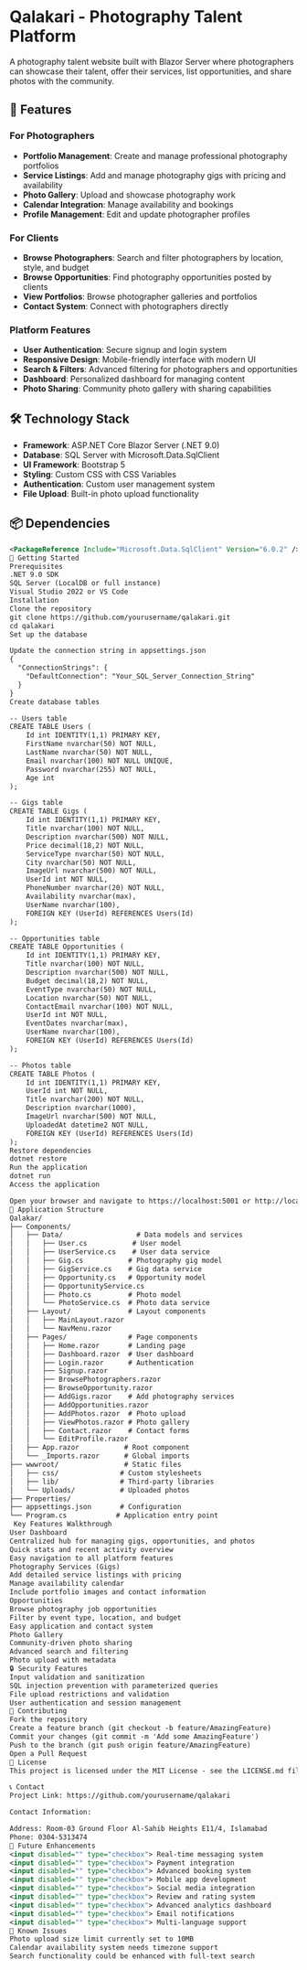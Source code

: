 # Qalakari - Photography Talent Platform

A photography talent website built with Blazor Server where photographers can showcase their talent, offer their services, list opportunities, and share photos with the community.

## 🌟 Features

### For Photographers
- **Portfolio Management**: Create and manage professional photography portfolios
- **Service Listings**: Add and manage photography gigs with pricing and availability
- **Photo Gallery**: Upload and showcase photography work
- **Calendar Integration**: Manage availability and bookings
- **Profile Management**: Edit and update photographer profiles

### For Clients
- **Browse Photographers**: Search and filter photographers by location, style, and budget
- **Browse Opportunities**: Find photography opportunities posted by clients
- **View Portfolios**: Browse photographer galleries and portfolios
- **Contact System**: Connect with photographers directly

### Platform Features
- **User Authentication**: Secure signup and login system
- **Responsive Design**: Mobile-friendly interface with modern UI
- **Search & Filters**: Advanced filtering for photographers and opportunities
- **Dashboard**: Personalized dashboard for managing content
- **Photo Sharing**: Community photo gallery with sharing capabilities

## 🛠️ Technology Stack

- **Framework**: ASP.NET Core Blazor Server (.NET 9.0)
- **Database**: SQL Server with Microsoft.Data.SqlClient
- **UI Framework**: Bootstrap 5
- **Styling**: Custom CSS with CSS Variables
- **Authentication**: Custom user management system
- **File Upload**: Built-in photo upload functionality

## 📦 Dependencies

```xml
<PackageReference Include="Microsoft.Data.SqlClient" Version="6.0.2" />
🚀 Getting Started
Prerequisites
.NET 9.0 SDK
SQL Server (LocalDB or full instance)
Visual Studio 2022 or VS Code
Installation
Clone the repository
git clone https://github.com/yourusername/qalakari.git
cd qalakari
Set up the database

Update the connection string in appsettings.json
{
  "ConnectionStrings": {
    "DefaultConnection": "Your_SQL_Server_Connection_String"
  }
}
Create database tables

-- Users table
CREATE TABLE Users (
    Id int IDENTITY(1,1) PRIMARY KEY,
    FirstName nvarchar(50) NOT NULL,
    LastName nvarchar(50) NOT NULL,
    Email nvarchar(100) NOT NULL UNIQUE,
    Password nvarchar(255) NOT NULL,
    Age int
);

-- Gigs table
CREATE TABLE Gigs (
    Id int IDENTITY(1,1) PRIMARY KEY,
    Title nvarchar(100) NOT NULL,
    Description nvarchar(500) NOT NULL,
    Price decimal(18,2) NOT NULL,
    ServiceType nvarchar(50) NOT NULL,
    City nvarchar(50) NOT NULL,
    ImageUrl nvarchar(500) NOT NULL,
    UserId int NOT NULL,
    PhoneNumber nvarchar(20) NOT NULL,
    Availability nvarchar(max),
    UserName nvarchar(100),
    FOREIGN KEY (UserId) REFERENCES Users(Id)
);

-- Opportunities table
CREATE TABLE Opportunities (
    Id int IDENTITY(1,1) PRIMARY KEY,
    Title nvarchar(100) NOT NULL,
    Description nvarchar(500) NOT NULL,
    Budget decimal(18,2) NOT NULL,
    EventType nvarchar(50) NOT NULL,
    Location nvarchar(50) NOT NULL,
    ContactEmail nvarchar(100) NOT NULL,
    UserId int NOT NULL,
    EventDates nvarchar(max),
    UserName nvarchar(100),
    FOREIGN KEY (UserId) REFERENCES Users(Id)
);

-- Photos table
CREATE TABLE Photos (
    Id int IDENTITY(1,1) PRIMARY KEY,
    UserId int NOT NULL,
    Title nvarchar(200) NOT NULL,
    Description nvarchar(1000),
    ImageUrl nvarchar(500) NOT NULL,
    UploadedAt datetime2 NOT NULL,
    FOREIGN KEY (UserId) REFERENCES Users(Id)
);
Restore dependencies
dotnet restore
Run the application
dotnet run
Access the application

Open your browser and navigate to https://localhost:5001 or http://localhost:5000
📱 Application Structure
Qalakar/
├── Components/
│   ├── Data/                  # Data models and services
│   │   ├── User.cs           # User model
│   │   ├── UserService.cs    # User data service
│   │   ├── Gig.cs           # Photography gig model
│   │   ├── GigService.cs    # Gig data service
│   │   ├── Opportunity.cs   # Opportunity model
│   │   ├── OpportunityService.cs
│   │   ├── Photo.cs         # Photo model
│   │   └── PhotoService.cs  # Photo data service
│   ├── Layout/              # Layout components
│   │   ├── MainLayout.razor
│   │   └── NavMenu.razor
│   ├── Pages/               # Page components
│   │   ├── Home.razor       # Landing page
│   │   ├── Dashboard.razor  # User dashboard
│   │   ├── Login.razor      # Authentication
│   │   ├── Signup.razor
│   │   ├── BrowsePhotographers.razor
│   │   ├── BrowseOpportunity.razor
│   │   ├── AddGigs.razor    # Add photography services
│   │   ├── AddOpportunities.razor
│   │   ├── AddPhotos.razor  # Photo upload
│   │   ├── ViewPhotos.razor # Photo gallery
│   │   ├── Contact.razor    # Contact forms
│   │   └── EditProfile.razor
│   ├── App.razor           # Root component
│   └── _Imports.razor      # Global imports
├── wwwroot/                # Static files
│   ├── css/               # Custom stylesheets
│   ├── lib/               # Third-party libraries
│   └── Uploads/           # Uploaded photos
├── Properties/
├── appsettings.json       # Configuration
└── Program.cs            # Application entry point
 Key Features Walkthrough
User Dashboard
Centralized hub for managing gigs, opportunities, and photos
Quick stats and recent activity overview
Easy navigation to all platform features
Photography Services (Gigs)
Add detailed service listings with pricing
Manage availability calendar
Include portfolio images and contact information
Opportunities
Browse photography job opportunities
Filter by event type, location, and budget
Easy application and contact system
Photo Gallery
Community-driven photo sharing
Advanced search and filtering
Photo upload with metadata
🔒 Security Features
Input validation and sanitization
SQL injection prevention with parameterized queries
File upload restrictions and validation
User authentication and session management
🤝 Contributing
Fork the repository
Create a feature branch (git checkout -b feature/AmazingFeature)
Commit your changes (git commit -m 'Add some AmazingFeature')
Push to the branch (git push origin feature/AmazingFeature)
Open a Pull Request
📄 License
This project is licensed under the MIT License - see the LICENSE.md file for details.

📞 Contact
Project Link: https://github.com/yourusername/qalakari

Contact Information:

Address: Room-03 Ground Floor Al-Sahib Heights E11/4, Islamabad
Phone: 0304-5313474
🔮 Future Enhancements
<input disabled="" type="checkbox"> Real-time messaging system
<input disabled="" type="checkbox"> Payment integration
<input disabled="" type="checkbox"> Advanced booking system
<input disabled="" type="checkbox"> Mobile app development
<input disabled="" type="checkbox"> Social media integration
<input disabled="" type="checkbox"> Review and rating system
<input disabled="" type="checkbox"> Advanced analytics dashboard
<input disabled="" type="checkbox"> Email notifications
<input disabled="" type="checkbox"> Multi-language support
🐛 Known Issues
Photo upload size limit currently set to 10MB
Calendar availability system needs timezone support
Search functionality could be enhanced with full-text search
